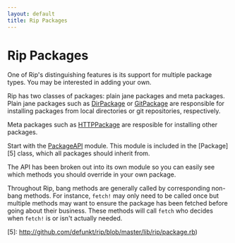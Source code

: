 ```yaml
---
layout: default
title: Rip Packages
---
```


Rip Packages
============

One of Rip's distinguishing features is its support for multiple
package types. You may be interested in adding your own.

Rip has two classes of packages: plain jane packages and meta
packages. Plain jane packages such as [DirPackage][1] or
[GitPackage][2] are responsible for installing packages from local
directories or git repositories, respectively.

Meta packages such as [HTTPPackage][3] are resposible for installing
other packages.

Start with the [PackageAPI][4] module. This module is included in
the [Package][5] class, which all packages should inherit from.

The API has been broken out into its own module so you can easily see
which methods you should override in your own package.

Throughout Rip, bang methods are generally called by corresponding
non-bang methods. For instance, `fetch!` may only need to be called
once but multiple methods may want to ensure the package has been
fetched before going about their business. These methods will call
`fetch` who decides when `fetch!` is or isn't actually needed.

[1]: http://github.com/defunkt/rip/blob/master/lib/rip/packages/dir_package.rb
[2]: http://github.com/defunkt/rip/blob/master/lib/rip/packages/git_package.rb
[3]: http://github.com/defunkt/rip/blob/master/lib/rip/packages/http_package.rb
[4]: http://github.com/defunkt/rip/blob/master/lib/rip/package_api.rb
[5]: http://github.com/defunkt/rip/blob/master/lib/rip/package.rb)
